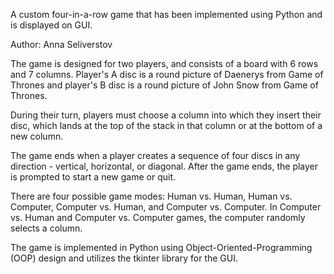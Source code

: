 A custom four-in-a-row game that has been implemented using Python and is displayed on GUI.

Author: Anna Seliverstov

The game is designed for two players, and consists of a board with 6 rows and 7 columns. 
Player's A disc is a round picture of Daenerys from Game of Thrones and player's B disc is 
a round picture of John Snow from Game of Thrones.

During their turn, players must choose a column into which they insert their disc, which 
lands at the top of the stack in that column or at the bottom of a new column.

The game ends when a player creates a sequence of four discs in any direction - vertical, 
horizontal, or diagonal. After the game ends, the player is prompted to start a new game or quit.

There are four possible game modes: Human vs. Human, Human vs. Computer, Computer vs. Human, 
and Computer vs. Computer. In Computer vs. Human and Computer vs. Computer games, the computer 
randomly selects a column.

The game is implemented in Python using Object-Oriented-Programming (OOP) design and utilizes 
the tkinter library for the GUI.
